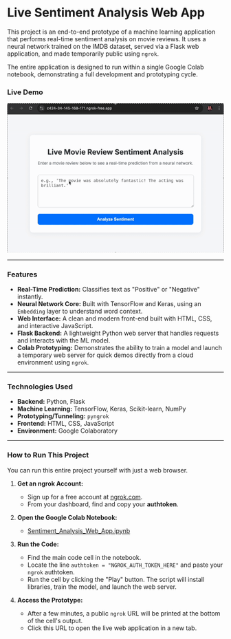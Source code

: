# Live Sentiment Analysis Web App

This project is an end-to-end prototype of a machine learning application that performs real-time sentiment analysis on movie reviews. It uses a neural network trained on the IMDB dataset, served via a Flask web application, and made temporarily public using `ngrok`.

The entire application is designed to run within a single Google Colab notebook, demonstrating a full development and prototyping cycle.

### Live Demo 

![Live Demo GIF](Sentimental_analysis.gif)

---

### Features

* **Real-Time Prediction:** Classifies text as "Positive" or "Negative" instantly.
* **Neural Network Core:** Built with TensorFlow and Keras, using an `Embedding` layer to understand word context.
* **Web Interface:** A clean and modern front-end built with HTML, CSS, and interactive JavaScript.
* **Flask Backend:** A lightweight Python web server that handles requests and interacts with the ML model.
* **Colab Prototyping:** Demonstrates the ability to train a model and launch a temporary web server for quick demos directly from a cloud environment using `ngrok`.

---

### Technologies Used

-   **Backend:** Python, Flask
-   **Machine Learning:** TensorFlow, Keras, Scikit-learn, NumPy
-   **Prototyping/Tunneling:** `pyngrok`
-   **Frontend:** HTML, CSS, JavaScript
-   **Environment:** Google Colaboratory

---

### How to Run This Project

You can run this entire project yourself with just a web browser.

1.  **Get an ngrok Account:**
    * Sign up for a free account at [ngrok.com](https://dashboard.ngrok.com/signup).
    * From your dashboard, find and copy your **authtoken**.

2.  **Open the Google Colab Notebook:**
    * [Sentiment_Analysis_Web_App.ipynb](Sentiment_Analysis_Web_App.ipynb)

3.  **Run the Code:**
    * Find the main code cell in the notebook.
    * Locate the line `authtoken = "NGROK_AUTH_TOKEN_HERE"` and paste your `ngrok` authtoken.
    * Run the cell by clicking the "Play" button. The script will install libraries, train the model, and launch the web server.

4.  **Access the Prototype:**
    * After a few minutes, a public `ngrok` URL will be printed at the bottom of the cell's output.
    * Click this URL to open the live web application in a new tab.
